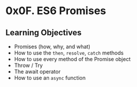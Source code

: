 # 0x0F. ES6 Promises
## Learning Objectives
- Promises (how, why, and what)
- How to use the `then`, `resolve`, `catch` methods
- How to use every method of the Promise object
- Throw / Try
- The await operator
- How to use an `async` function

